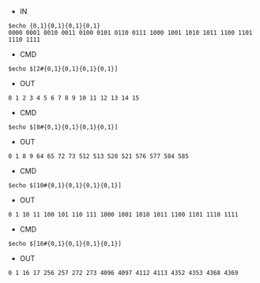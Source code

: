 - IN

```
$echo {0,1}{0,1}{0,1}{0,1}
0000 0001 0010 0011 0100 0101 0110 0111 1000 1001 1010 1011 1100 1101 1110 1111
```

- CMD

```
$echo $[2#{0,1}{0,1}{0,1}{0,1}]
```


- OUT


```
0 1 2 3 4 5 6 7 8 9 10 11 12 13 14 15
```

- CMD

```
$echo $[8#{0,1}{0,1}{0,1}{0,1}]
```


- OUT


```
0 1 8 9 64 65 72 73 512 513 520 521 576 577 584 585
```

- CMD

```
$echo $[10#{0,1}{0,1}{0,1}{0,1}]
```


- OUT


```
0 1 10 11 100 101 110 111 1000 1001 1010 1011 1100 1101 1110 1111
```

- CMD

```
$echo $[16#{0,1}{0,1}{0,1}{0,1}]
```


- OUT


```
0 1 16 17 256 257 272 273 4096 4097 4112 4113 4352 4353 4368 4369
```
